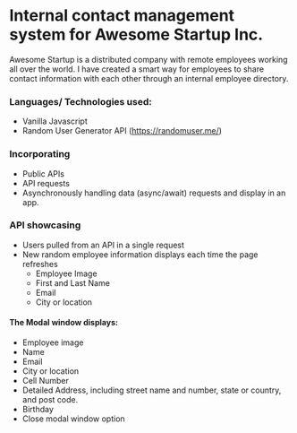 # Internal contact management system for Awesome Startup Inc.

Awesome Startup is  a distributed company with remote employees working all over the world. I have created a smart way for employees to share contact information with each other through an internal employee directory.


### Languages/ Technologies used:

- Vanilla Javascript
- Random User Generator API (https://randomuser.me/)

### Incorporating 

- Public APIs
- API requests
- Asynchronously handling data (async/await) requests and display in an app.

### API showcasing 

- Users pulled from an API in a single request
- New random employee information displays each time the page refreshes
  - Employee Image
  - First and Last Name
  - Email
  - City or location

#### The Modal window displays:

- Employee image
- Name
- Email
- City or location
- Cell Number
- Detailed Address, including street name and number, state or country, and post code.
- Birthday
- Close modal window option 
